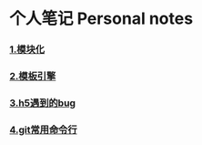 # 个人笔记 Personal notes

### [1.模块化](./模块化.md)

### [2.模板引擎](./模板引擎.md)

### [3.h5遇到的bug](https://github.com/15669028801/h5-compatibility)

### [4.git常用命令行](./git常用命令.md)
